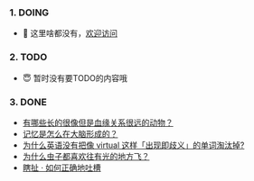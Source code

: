 ### 1. DOING
- 👋 这里啥都没有，[欢迎访问](https://fangler.github.io/)

### 2. TODO 
- 😇 暂时没有要TODO的内容哦

### 3. DONE
<!-- BLOG-POST-LIST:START -->
- [有哪些长的很像但是血缘关系很远的动物？](https://daily.zhihu.com/story/9762632)
- [记忆是怎么在大脑形成的？](https://daily.zhihu.com/story/9762596)
- [为什么英语没有把像 virtual 这样「出现即歧义」的单词淘汰掉?](https://daily.zhihu.com/story/9762637)
- [为什么虫子都喜欢往有光的地方飞？](https://daily.zhihu.com/story/9762720)
- [瞎扯 · 如何正确地吐槽](https://daily.zhihu.com/story/9762620)
<!-- BLOG-POST-LIST:END -->
